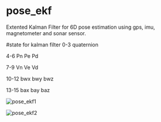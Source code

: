 # pose_ekf
Extented Kalman Filter for 6D pose estimation using gps, imu, magnetometer and sonar sensor.

#state for kalman filter
0-3 quaternion

4-6 Pn Pe Pd

7-9 Vn Ve Vd

10-12 bwx bwy bwz

13-15 bax bay baz 

![pose_ekf1](https://cloud.githubusercontent.com/assets/3192355/13659245/5f6d9e70-e6ba-11e5-8baa-edfb05460506.png)


![pose_ekf2](https://cloud.githubusercontent.com/assets/3192355/13659246/5f6e8b1e-e6ba-11e5-8cb1-f212e1b0b8dc.png)
